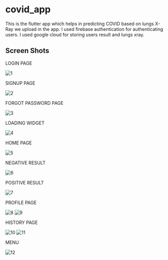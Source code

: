 # covid_app
This is the flutter app which helps in predicting COVID based on lungs X-Ray we upload in the app. I used firebase authentication for authenticating users. I used google cloud for storing users result and lungs xray.

## Screen Shots

LOGIN PAGE 

![1](https://user-images.githubusercontent.com/69910465/99765916-166e2180-2b26-11eb-9dc6-902c12d7db84.PNG)

SIGNUP PAGE

![2](https://user-images.githubusercontent.com/69910465/99765941-22f27a00-2b26-11eb-9069-bf7f74805c80.PNG)

FORGOT PASSWORD PAGE

![3](https://user-images.githubusercontent.com/69910465/99765945-2554d400-2b26-11eb-8cd9-c83ae1ea26da.PNG)

LOADING WIDGET

![4](https://user-images.githubusercontent.com/69910465/99765949-27b72e00-2b26-11eb-9a6a-e1ef8d2de19d.PNG)

HOME PAGE

![5](https://user-images.githubusercontent.com/69910465/99765955-2a198800-2b26-11eb-86df-35a91abd139d.PNG)

NEGATIVE RESULT

![6](https://user-images.githubusercontent.com/69910465/99765957-2c7be200-2b26-11eb-81e9-9833433a9da1.PNG)

POSITIVE RESULT

![7](https://user-images.githubusercontent.com/69910465/99765965-2f76d280-2b26-11eb-83fa-d1650d4fbd6f.PNG)

PROFILE PAGE

![8](https://user-images.githubusercontent.com/69910465/99765974-343b8680-2b26-11eb-8fd5-e99eced860d6.PNG)
![9](https://user-images.githubusercontent.com/69910465/99765985-37cf0d80-2b26-11eb-94df-8d66b0af9516.PNG)

HISTORY PAGE

![10](https://user-images.githubusercontent.com/69910465/99765990-3a316780-2b26-11eb-8a6d-04f584268f4f.PNG)
![11](https://user-images.githubusercontent.com/69910465/99765994-3d2c5800-2b26-11eb-9851-59d3a189fe68.PNG)

MENU

![12](https://user-images.githubusercontent.com/69910465/99766003-41587580-2b26-11eb-8da9-98d2255e02ca.PNG)
